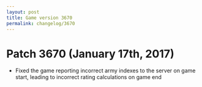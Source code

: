 ```yaml
---
layout: post
title: Game version 3670
permalink: changelog/3670
---
```


# Patch 3670 (January 17th, 2017)

- Fixed the game reporting incorrect army indexes to the server on game start, leading to incorrect rating calculations on game end
